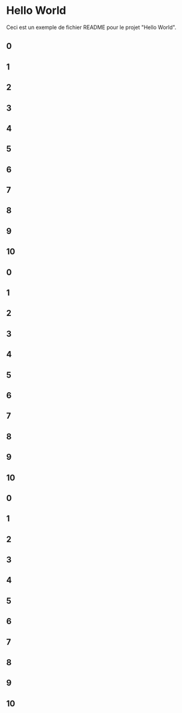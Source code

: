 # Hello World

Ceci est un exemple de fichier README pour le projet "Hello World".

## 0

## 1

## 2

## 3

## 4

## 5

## 6

## 7

## 8

## 9

## 10

## 0

## 1

## 2

## 3

## 4

## 5

## 6

## 7

## 8

## 9

## 10

## 0

## 1

## 2

## 3

## 4

## 5

## 6

## 7

## 8

## 9

## 10